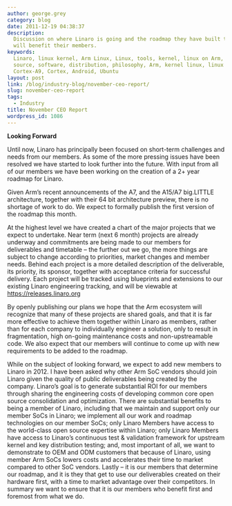 ```yaml
---
author: george.grey
category: blog
date: 2011-12-19 04:38:37
description:
  Discussion on where Linaro is going and the roadmap they have built that
  will benefit their members.
keywords:
  Linaro, linux kernel, Arm Linux, Linux, tools, kernel, linux on Arm, open
  source, software, distribution, philosophy, Arm, kernel linux, linux software, Arm
  Cortex-A9, Cortex, Android, Ubuntu
layout: post
link: /blog/industry-blog/november-ceo-report/
slug: november-ceo-report
tags:
  - Industry
title: November CEO Report
wordpress_id: 1086
---
```


**Looking Forward**

Until now, Linaro has principally been focused on short-term challenges and needs from our members. As some of the more pressing issues have been resolved we have started to look further into the future. With input from all of our members we have been working on the creation of a 2+ year roadmap for Linaro.

Given Arm’s recent announcements of the A7, and the A15/A7 big.LITTLE architecture, together with their 64 bit architecture preview, there is no shortage of work to do. We expect to formally publish the first version of the roadmap this month.

At the highest level we have created a chart of the major projects that we expect to undertake. Near term (next 6 month) projects are already underway and commitments are being made to our members for deliverables and timetable – the further out we go, the more things are subject to change according to priorities, market changes and member needs. Behind each project is a more detailed description of the deliverable, its priority, its sponsor, together with acceptance criteria for successful delivery. Each project will be tracked using blueprints and extensions to our existing Linaro engineering tracking, and will be viewable at [https://releases.linaro.org ](https://releases.linaro.org)

By openly publishing our plans we hope that the Arm ecosystem will recognize that many of these projects are shared goals, and that it is far more effective to achieve them together within Linaro as members, rather than for each company to individually engineer a solution, only to result in fragmentation, high on-going maintenance costs and non-upstreamable code. We also expect that our members will continue to come up with new requirements to be added to the roadmap.

While on the subject of looking forward, we expect to add new members to Linaro in 2012. I have been asked why other Arm SoC vendors should join Linaro given the quality of public deliverables being created by the company. Linaro’s goal is to generate substantial ROI for our members through sharing the engineering costs of developing common core open source consolidation and optimization. There are substantial benefits to being a member of Linaro, including that we maintain and support only our member SoCs in Linaro; we implement all our work and roadmap technologies on our member SoCs; only Linaro Members have access to the world-class open source expertise within Linaro; only Linaro Members have access to Linaro’s continuous test & validation framework for upstream kernel and key distribution testing; and, most important of all, we want to demonstrate to OEM and ODM customers that because of Linaro, using member Arm SoCs lowers costs and accelerates their time to market compared to other SoC vendors. Lastly – it is our members that determine our roadmap, and it is they that get to use our deliverables created on their hardware first, with a time to market advantage over their competitors. In summary we want to ensure that it is our members who benefit first and foremost from what we do.
